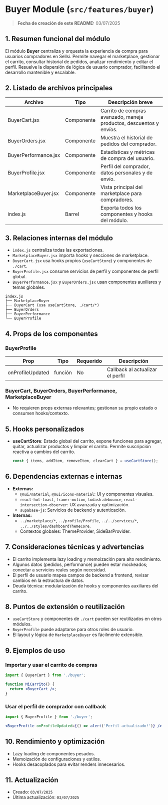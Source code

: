 # Buyer Module (`src/features/buyer`)

> **Fecha de creación de este README:** 03/07/2025

## 1. Resumen funcional del módulo

El módulo **Buyer** centraliza y orquesta la experiencia de compra para usuarios compradores en Sellsi. Permite navegar el marketplace, gestionar el carrito, consultar historial de pedidos, analizar rendimiento y editar el perfil. Resuelve la dispersión de lógica de usuario comprador, facilitando el desarrollo mantenible y escalable.

## 2. Listado de archivos principales

| Archivo                  | Tipo         | Descripción breve                                                      |
|------------------------- |-------------|-----------------------------------------------------------------------|
| BuyerCart.jsx            | Componente  | Carrito de compras avanzado, maneja productos, descuentos y envíos.   |
| BuyerOrders.jsx          | Componente  | Muestra el historial de pedidos del comprador.                        |
| BuyerPerformance.jsx     | Componente  | Estadísticas y métricas de compra del usuario.                        |
| BuyerProfile.jsx         | Componente  | Perfil del comprador, datos personales y de envío.                    |
| MarketplaceBuyer.jsx     | Componente  | Vista principal del marketplace para compradores.                     |
| index.js                 | Barrel      | Exporta todos los componentes y hooks del módulo.                     |

## 3. Relaciones internas del módulo

- `index.js` centraliza todas las exportaciones.
- `MarketplaceBuyer.jsx` importa hooks y secciones de marketplace.
- `BuyerCart.jsx` usa hooks propios (`useCartStore`) y componentes de `./cart`.
- `BuyerProfile.jsx` consume servicios de perfil y componentes de perfil global.
- `BuyerPerformance.jsx` y `BuyerOrders.jsx` usan componentes auxiliares y temas globales.

```
index.js
├── MarketplaceBuyer
├── BuyerCart (usa useCartStore, ./cart/*)
├── BuyerOrders
├── BuyerPerformance
└── BuyerProfile
```

## 4. Props de los componentes

### BuyerProfile
| Prop            | Tipo     | Requerido | Descripción                                 |
|-----------------|----------|-----------|---------------------------------------------|
| onProfileUpdated| función  | No        | Callback al actualizar el perfil            |

### BuyerCart, BuyerOrders, BuyerPerformance, MarketplaceBuyer
- No requieren props externas relevantes; gestionan su propio estado o consumen hooks/contexto.

## 5. Hooks personalizados

- **useCartStore**: Estado global del carrito, expone funciones para agregar, quitar, actualizar productos y limpiar el carrito. Permite suscripción reactiva a cambios del carrito.
  ```js
  const { items, addItem, removeItem, clearCart } = useCartStore();
  ```

## 6. Dependencias externas e internas

- **Externas:**
  - `@mui/material`, `@mui/icons-material`: UI y componentes visuales.
  - `react-hot-toast`, `framer-motion`, `lodash.debounce`, `react-intersection-observer`: UX avanzada y optimización.
  - `supabase-js`: Servicios de backend y autenticación.
- **Internas:**
  - `../marketplace/*`, `../profile/Profile`, `../../services/*`, `../../styles/dashboardThemeCore`.
  - Contextos globales: ThemeProvider, SideBarProvider.

## 7. Consideraciones técnicas y advertencias

- El carrito implementa lazy loading y memoización para alto rendimiento.
- Algunos datos (pedidos, performance) pueden estar mockeados; conectar a servicios reales según necesidad.
- El perfil de usuario mapea campos de backend a frontend, revisar cambios en la estructura de datos.
- Deuda técnica: modularización de hooks y componentes auxiliares del carrito.

## 8. Puntos de extensión o reutilización

- `useCartStore` y componentes de `./cart` pueden ser reutilizados en otros módulos.
- `BuyerProfile` puede adaptarse para otros roles de usuario.
- El layout y lógica de `MarketplaceBuyer` es fácilmente extensible.

## 9. Ejemplos de uso

### Importar y usar el carrito de compras
```jsx
import { BuyerCart } from './buyer';

function MiCarrito() {
  return <BuyerCart />;
}
```

### Usar el perfil de comprador con callback
```jsx
import { BuyerProfile } from './buyer';

<BuyerProfile onProfileUpdated={() => alert('Perfil actualizado!')} />
```

## 10. Rendimiento y optimización
- Lazy loading de componentes pesados.
- Memoización de configuraciones y estilos.
- Hooks desacoplados para evitar renders innecesarios.

## 11. Actualización
- Creado: `03/07/2025`
- Última actualización: `03/07/2025`
